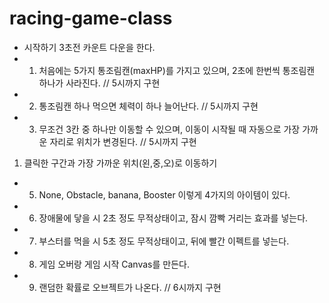 # racing-game-class

* 시작하기 3초전 카운트 다운을 한다.
* 1. 처음에는 5가지 통조림캔(maxHP)를 가지고 있으며, 2초에 한번씩 통조림캔 하나가 사라진다. // 5시까지 구현
* 2. 통조림캔 하나 먹으면 체력이 하나 늘어난다. // 5시까지 구현
* 3. 무조건 3칸 중 하나만 이동할 수 있으며, 이동이 시작될 때 자동으로 가장 가까운 자리로 위치가 변경된다. // 5시까지 구현
 1) 클릭한 구간과 가장 가까운 위치(왼,중,오)로 이동하기
* 5. None, Obstacle, banana, Booster 이렇게 4가지의 아이템이 있다.
* 6. 장애물에 닿을 시 2초 정도 무적상태이고, 잠시 깜빡 거리는 효과를 넣는다.
* 7. 부스터를 먹을 시 5초 정도 무적상태이고, 뒤에 빨간 이펙트를 넣는다.
* 8. 게임 오버랑 게임 시작 Canvas를 만든다.
* 9. 랜덤한 확률로 오브젝트가 나온다. // 6시까지 구현
